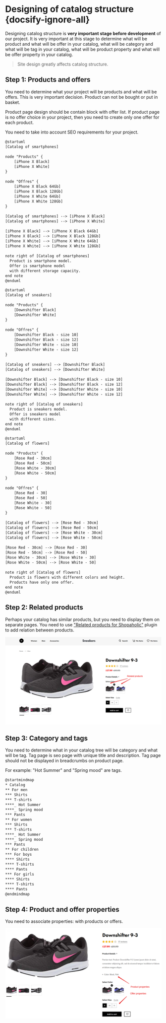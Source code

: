 # Designing of catalog structure {docsify-ignore-all}

Designing catalog structure is **very important stage before development** of our project.
It is very important at this stage to determine what will be product and what will be offer in your catalog,
what will be category and what will be tag in your catalog,
what will be product property and what will be offer property in your catalog.

> Site design greatly affects catalog structure.

## Step 1: Products and offers

You need to determine what your project will be products and what will be offers.
This is very important decision. Product can not be bought or put in basket.

Product page design should be contain block with offer list. If product page is no offer choice in your project, then you need to create only one offer for each product.

You need to take into account SEO requirements for your project.

```plantuml
@startuml
[Catalog of smartphones]

node "Products" {
    [iPhone X Black]
    [iPhone X White]
}

node "Offres" {
    [iPhone X Black 64Gb]
    [iPhone X Black 128Gb]
    [iPhone X White 64Gb]
    [iPhone X White 128Gb]
}

[Catalog of smartphones] --> [iPhone X Black]
[Catalog of smartphones] --> [iPhone X White]

[iPhone X Black] --> [iPhone X Black 64Gb]
[iPhone X Black] --> [iPhone X Black 128Gb]
[iPhone X White] --> [iPhone X White 64Gb]
[iPhone X White] --> [iPhone X White 128Gb]

note right of [Catalog of smartphones]
  Product is smartphone model.
  Offer is smartphone model
  with different storage capacity.
end note
@enduml
```
```plantuml
@startuml
[Catalog of sneakers]

node "Products" {
    [Downshifter Black]
    [Downshifter White]
}

node "Offres" {
    [Downshifter Black - size 10]
    [Downshifter Black - size 12]
    [Downshifter White - size 10]
    [Downshifter White - size 12]
}

[Catalog of sneakers] --> [Downshifter Black]
[Catalog of sneakers] --> [Downshifter White]

[Downshifter Black] --> [Downshifter Black - size 10]
[Downshifter Black] --> [Downshifter Black - size 12]
[Downshifter White] --> [Downshifter White - size 10]
[Downshifter White] --> [Downshifter White - size 12]

note right of [Catalog of sneakers]
  Product is sneakers model.
  Offer is sneakers model
  with different sizes.
end note
@enduml
```

```plantuml
@startuml
[Catalog of flowers]

node "Products" {
    [Rose Red - 30cm]
    [Rose Red - 50cm]
    [Rose White - 30cm]
    [Rose White - 50cm]
}

node "Offres" {
    [Rose Red - 30]
    [Rose Red - 50]
    [Rose White - 30]
    [Rose White - 50]
}

[Catalog of flowers] --> [Rose Red - 30cm]
[Catalog of flowers] --> [Rose Red - 50cm]
[Catalog of flowers] --> [Rose White - 30cm]
[Catalog of flowers] --> [Rose White - 50cm]

[Rose Red - 30cm] --> [Rose Red - 30]
[Rose Red - 50cm] --> [Rose Red - 50]
[Rose White - 30cm] --> [Rose White - 30]
[Rose White - 50cm] --> [Rose White - 50]

note right of [Catalog of flowers]
  Product is flowers with different colors and height.
  Products have only one offer.
end note
@enduml
```

## Step 2: Related products

Perhaps your catalog has similar products, but you need to display them on separate pages. You need to use ["Related products for Shopaholic"](plugins/home.md#related-products-for-shopaholic) plugin to add relation between products.

![](./../assets/images/related-products-1.png)

## Step 3: Category and tags

You need to determine what in your catalog tree will be category and what will be tag.
Tag page is seo page with unique title and description.
Tag page should not be displayed in breadcrumbs on product page.

For example: "Hot Summer" and "Spring mood" are tags.
```plantuml
@startmindmap
* Catalog
** For men
*** Shirts
*** T-shirts
****_ Hot Summer
****_ Spring mood
*** Pants
** For women
*** Shirts
*** T-shirts
****_ Hot Summer
****_ Spring mood
*** Pants
** For children
*** For boys
**** Shirts
**** T-shirts
**** Pants
*** For girls
**** Shirts
**** T-shirts
**** Pants
@endmindmap
```

## Step 4: Product and offer properties

You need to associate properties: with products or offers.

![](./../assets/images/properties-1.png)